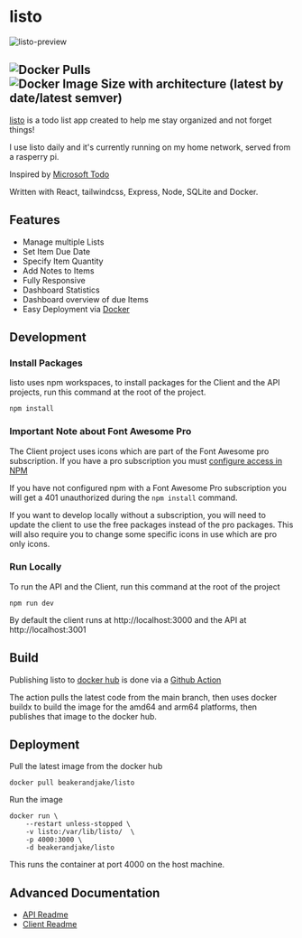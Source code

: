 # listo

![listo-preview](https://user-images.githubusercontent.com/1727349/204873759-09b2cbb5-84b3-42f8-bf84-26a390183b2d.png)

![Docker Pulls](https://img.shields.io/docker/pulls/beakerandjake/listo?logo=docker)
![Docker Image Size with architecture (latest by date/latest semver)](https://img.shields.io/docker/image-size/beakerandjake/listo?logo=docker)
---

[listo](https://beakerandjake.github.io/listo) is a todo list app created to help me stay organized and not forget things! 

I use listo daily and it's currently running on my home network, served from a rasperry pi.

Inspired by [Microsoft Todo](https://todo.microsoft.com/tasks/)

Written with React, tailwindcss, Express, Node, SQLite and Docker. 

## Features
* Manage multiple Lists
* Set Item Due Date
* Specify Item Quantity
* Add Notes to Items
* Fully Responsive
* Dashboard Statistics
* Dashboard overview of due Items
* Easy Deployment via [Docker](https://hub.docker.com/r/beakerandjake/listo)

## Development

### Install Packages
listo uses npm workspaces, to install packages for the Client and the API projects, run this command at the root of the project.
```
npm install 
```

### Important Note about Font Awesome Pro
The Client project uses icons which are part of the Font Awesome pro subscription. If you have a pro subscription you must [configure access in NPM](https://fontawesome.com/docs/web/setup/packages#configure-access)

If you have not configured npm with a Font Awesome Pro subscription you will get a 401 unauthorized during the `npm install` command. 

If you want to develop locally without a subscription, you will need to update the client to use the free packages instead of the pro packages. This will also require you to change some specific icons in use which are pro only icons.

### Run Locally
To run the API and the Client, run this command at the root of the project
```
npm run dev
```

By default the client runs at http://localhost:3000 and the API at http://localhost:3001

## Build

Publishing listo to [docker hub](https://hub.docker.com/r/beakerandjake/listo) is done via a [Github Action](https://github.com/beakerandjake/listo/actions/workflows/docker-publish.yml)

The action pulls the latest code from the main branch, then uses docker buildx to build the image for the amd64 and arm64 platforms, then publishes that image to the docker hub.

## Deployment

Pull the latest image from the docker hub
```
docker pull beakerandjake/listo
```

Run the image
```
docker run \
    --restart unless-stopped \
    -v listo:/var/lib/listo/  \
    -p 4000:3000 \
    -d beakerandjake/listo
```
This runs the container at port 4000 on the host machine. 

## Advanced Documentation

* [API Readme](https://github.com/beakerandjake/listo/blob/main/api/README.md)
* [Client Readme](https://github.com/beakerandjake/listo/blob/main/client/README.md)
